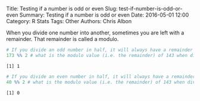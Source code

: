 Title: Testing if a number is odd or even
Slug: test-if-number-is-odd-or-even
Summary: Testing if a number is odd or even
Date: 2016-05-01 12:00
Category: R Stats
Tags: Other
Authors: Chris Albon



When you divide one number into another, sometimes you are left with a remainder. That remainder is called a modulo.


```R
# If you divide an odd number in half, it will always have a remainder of 1.
173 %% 2 # what is the modulo value (i.e. the remainder) of 143 when divided by 2
```




    [1] 1




```R
# If you divide an even number in half, it will always have a remainder of 0.
40 %% 2 # what is the modulo value (i.e. the remainder) of 143 when divided by 2
```




    [1] 0
